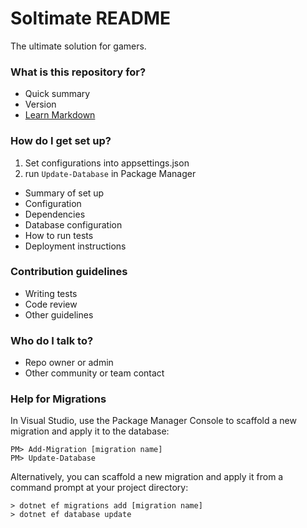 # Soltimate README #

The ultimate solution for gamers.


### What is this repository for? ###

* Quick summary
* Version
* [Learn Markdown](https://bitbucket.org/tutorials/markdowndemo)


### How do I get set up? ###

1. Set configurations into appsettings.json
1. run `Update-Database` in Package Manager

* Summary of set up
* Configuration
* Dependencies
* Database configuration
* How to run tests
* Deployment instructions


### Contribution guidelines ###

* Writing tests
* Code review
* Other guidelines


### Who do I talk to? ###

* Repo owner or admin
* Other community or team contact


### Help for Migrations ###

In Visual Studio, use the Package Manager Console to scaffold a new migration and apply it to the database:
```
PM> Add-Migration [migration name] 
PM> Update-Database
```
Alternatively, you can scaffold a new migration and apply it from a command prompt at your project directory:
```
> dotnet ef migrations add [migration name] 
> dotnet ef database update
```
